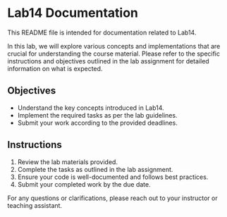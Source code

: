 # Lab14 Documentation

This README file is intended for documentation related to Lab14. 

In this lab, we will explore various concepts and implementations that are crucial for understanding the course material. Please refer to the specific instructions and objectives outlined in the lab assignment for detailed information on what is expected.

## Objectives

- Understand the key concepts introduced in Lab14.
- Implement the required tasks as per the lab guidelines.
- Submit your work according to the provided deadlines.

## Instructions

1. Review the lab materials provided.
2. Complete the tasks as outlined in the lab assignment.
3. Ensure your code is well-documented and follows best practices.
4. Submit your completed work by the due date.

For any questions or clarifications, please reach out to your instructor or teaching assistant.